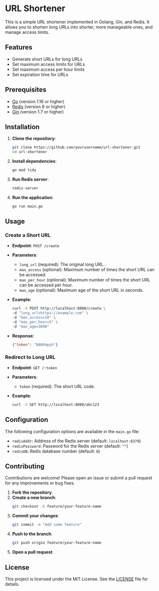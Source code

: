# URL Shortener

This is a simple URL shortener implemented in Golang, Gin, and Redis. It allows you to shorten long URLs into shorter, more manageable ones, and manage access limits.

## Features

- Generate short URLs for long URLs
- Set maximum access limits for URLs
- Set maximum access per hour limits
- Set expiration time for URLs

## Prerequisites

- [Go](https://golang.org/dl/) (version 1.16 or higher)
- [Redis](https://redis.io/download) (version 6 or higher)
- [Gin](https://github.com/gin-gonic/gin) (version 1.7 or higher)

## Installation

1. **Clone the repository**:
    ```sh
    git clone https://github.com/yourusername/url-shortener.git
    cd url-shortener
    ```

2. **Install dependencies**:
    ```sh
    go mod tidy
    ```

3. **Run Redis server**:
    ```sh
    redis-server
    ```

4. **Run the application**:
    ```sh
    go run main.go
    ```

## Usage

### Create a Short URL

- **Endpoint**: `POST /create`
- **Parameters**:
  - `long_url` (required): The original long URL.
  - `max_access` (optional): Maximum number of times the short URL can be accessed.
  - `max_per_hour` (optional): Maximum number of times the short URL can be accessed per hour.
  - `max_age` (optional): Maximum age of the short URL in seconds.

- **Example**:
    ```sh
    curl -X POST http://localhost:8080/create \
    -d "long_url=https://example.com" \
    -d "max_access=10" \
    -d "max_per_hour=5" \
    -d "max_age=3600"
    ```

- **Response**:
    ```json
    {"token": "BANVmpyh"}
    ```

### Redirect to Long URL

- **Endpoint**: `GET /:token`
- **Parameters**:
  - `token` (required): The short URL code.

- **Example**:
    ```sh
    curl -X GET http://localhost:8080/abc123
    ```

## Configuration

The following configuration options are available in the `main.go` file:

- `redisAddr`: Address of the Redis server (default: `localhost:6379`)
- `redisPassword`: Password for the Redis server (default: `""`)
- `redisDB`: Redis database number (default: `0`)

## Contributing

Contributions are welcome! Please open an issue or submit a pull request for any improvements or bug fixes.

1. **Fork the repository**.
2. **Create a new branch**:
    ```sh
    git checkout -b feature/your-feature-name
    ```
3. **Commit your changes**:
    ```sh
    git commit -m "Add some feature"
    ```
4. **Push to the branch**:
    ```sh
    git push origin feature/your-feature-name
    ```
5. **Open a pull request**.

## License

This project is licensed under the MIT License. See the [LICENSE](LICENSE) file for details.